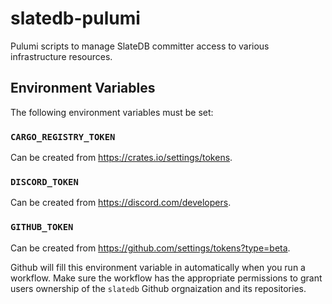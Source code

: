 # slatedb-pulumi

Pulumi scripts to manage SlateDB committer access to various infrastructure resources.

## Environment Variables

The following environment variables must be set:

### `CARGO_REGISTRY_TOKEN`

Can be created from https://crates.io/settings/tokens.

### `DISCORD_TOKEN`

Can be created from https://discord.com/developers.

### `GITHUB_TOKEN`

Can be created from https://github.com/settings/tokens?type=beta.

Github will fill this environment variable in automatically when you run a workflow. Make sure the workflow has the appropriate permissions to grant users ownership of the `slatedb` Github orgnaization and its repositories.